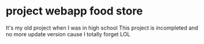 # project webapp food store
It's my old project when I was in high school
This project is incompleted and no more update version cause I totally forget LOL
